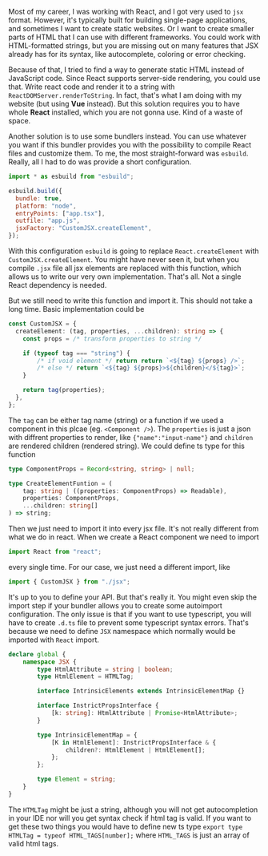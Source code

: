 Most of my career, I was working with React, and I got very used to `jsx` format. However, it's typically built for building single-page applications, and sometimes I want to create static websites. Or I want to create smaller parts of HTML that I can use with different frameworks. You could work with HTML-formatted strings, but you are missing out on many features that JSX already has for its syntax, like autocomplete, coloring or error checking.

Because of that, I tried to find a way to generate static HTML instead of JavaScript code. Since React supports server-side rendering, you could use that. Write react code and render it to a string with `ReactDOMServer.renderToString`. In fact, that's what I am doing with my website (but using **Vue** instead). But this solution requires you to have whole **React** installed, which you are not gonna use. Kind of a waste of space.

Another solution is to use some bundlers instead. You can use whatever you want if this bundler provides you with the possibility to compile React files and customize them. To me, the most straight-forward was `esbuild`. Really, all I had to do was provide a short configuration.

```js
import * as esbuild from "esbuild";

esbuild.build({
  bundle: true,
  platform: "node",
  entryPoints: ["app.tsx"],
  outfile: "app.js",
  jsxFactory: "CustomJSX.createElement",
});
```

With this configuration `esbuild` is going to replace `React.createElement` with `CustomJSX.createElement`. You might have never seen it, but when you compile `.jsx` file all jsx elements are replaced with this function, which allows us to write our very own implementation. That's all. Not a single React dependency is needed.

But we still need to write this function and import it. This should not take a long time. Basic implementation could be

```ts
const CustomJSX = {
  createElement: (tag, properties, ...children): string => {
    const props = /* transform properties to string */

    if (typeof tag === "string") {
        /* if void element */ return return `<${tag} ${props} />`;
        /* else */ return `<${tag} ${props}>${children}</${tag}>`;
    }

    return tag(properties);
  },
};
```

The `tag` can be either tag name (string) or a function if we used a component in this plcae (eg. `<Component />`). The `properties` is just a json with diffrent properties to render, like `{"name":"input-name"}` and `children` are rendered children (rendered string). We could define ts type for this function

```ts
type ComponentProps = Record<string, string> | null;

type CreateElementFuntion = (
	tag: string | ((properties: ComponentProps) => Readable),
	properties: ComponentProps,
	...children: string[]
) => string;
```

Then we just need to import it into every jsx file. It's not really different from what we do in react. When we create a React component we need to import

```js
import React from "react";
```

every single time. For our case, we just need a different import, like

```js
import { CustomJSX } from "./jsx";
```

It's up to you to define your API. But that's really it. You might even skip the import step if your bundler allows you to create some autoimport configuration. The only issue is that if you want to use typescript, you will have to create `.d.ts` file to prevent some typescript syntax errors. That's because we need to define `JSX` namespace which normally would be imported with `React` import.

```ts
declare global {
	namespace JSX {
		type HtmlAttribute = string | boolean;
		type HtmlElement = HTMLTag;

		interface IntrinsicElements extends IntrinsicElementMap {}

		interface InstrictPropsInterface {
			[k: string]: HtmlAttribute | Promise<HtmlAttribute>;
		}

		type IntrinsicElementMap = {
			[K in HtmlElement]: InstrictPropsInterface & {
				children?: HtmlElement | HtmlElement[];
			};
		};

		type Element = string;
	}
}
```

The `HTMLTag` might be just a string, although you will not get autocompletion in your IDE nor will you get syntax check if html tag is valid. If you want to get these two things you would have to define new ts type `export type HTMLTag = typeof HTML_TAGS[number];` where `HTML_TAGS` is just an array of valid html tags.